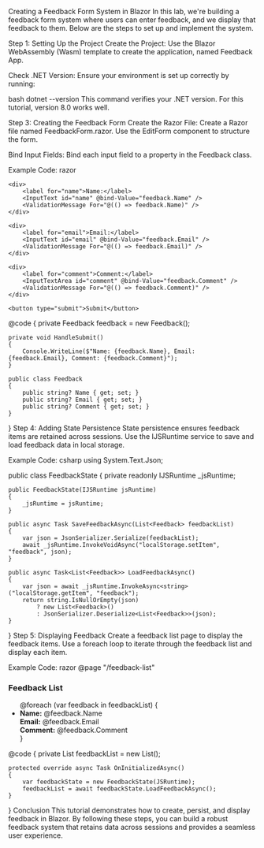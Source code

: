 Creating a Feedback Form System in Blazor
In this lab, we're building a feedback form system where users can enter feedback, and we display that feedback to them. Below are the steps to set up and implement the system.

Step 1: Setting Up the Project
Create the Project: Use the Blazor WebAssembly (Wasm) template to create the application, named Feedback App.

Check .NET Version: Ensure your environment is set up correctly by running:

bash
dotnet --version
This command verifies your .NET version. For this tutorial, version 8.0 works well.

Step 3: Creating the Feedback Form
Create the Razor File: Create a Razor file named FeedbackForm.razor. Use the EditForm component to structure the form.

Bind Input Fields: Bind each input field to a property in the Feedback class.

Example Code:
razor
<EditForm Model="@feedback" OnValidSubmit="@HandleSubmit">
    <DataAnnotationsValidator />
    <ValidationSummary />

    <div>
        <label for="name">Name:</label>
        <InputText id="name" @bind-Value="feedback.Name" />
        <ValidationMessage For="@(() => feedback.Name)" />
    </div>

    <div>
        <label for="email">Email:</label>
        <InputText id="email" @bind-Value="feedback.Email" />
        <ValidationMessage For="@(() => feedback.Email)" />
    </div>

    <div>
        <label for="comment">Comment:</label>
        <InputTextArea id="comment" @bind-Value="feedback.Comment" />
        <ValidationMessage For="@(() => feedback.Comment)" />
    </div>

    <button type="submit">Submit</button>
</EditForm>

@code {
    private Feedback feedback = new Feedback();

    private void HandleSubmit()
    {
        Console.WriteLine($"Name: {feedback.Name}, Email: {feedback.Email}, Comment: {feedback.Comment}");
    }

    public class Feedback
    {
        public string? Name { get; set; }
        public string? Email { get; set; }
        public string? Comment { get; set; }
    }
}
Step 4: Adding State Persistence
State persistence ensures feedback items are retained across sessions. Use the IJSRuntime service to save and load feedback data in local storage.

Example Code:
csharp
using System.Text.Json;

public class FeedbackState
{
    private readonly IJSRuntime _jsRuntime;

    public FeedbackState(IJSRuntime jsRuntime)
    {
        _jsRuntime = jsRuntime;
    }

    public async Task SaveFeedbackAsync(List<Feedback> feedbackList)
    {
        var json = JsonSerializer.Serialize(feedbackList);
        await _jsRuntime.InvokeVoidAsync("localStorage.setItem", "feedback", json);
    }

    public async Task<List<Feedback>> LoadFeedbackAsync()
    {
        var json = await _jsRuntime.InvokeAsync<string>("localStorage.getItem", "feedback");
        return string.IsNullOrEmpty(json) 
            ? new List<Feedback>() 
            : JsonSerializer.Deserialize<List<Feedback>>(json);
    }
}
Step 5: Displaying Feedback
Create a feedback list page to display the feedback items. Use a foreach loop to iterate through the feedback list and display each item.

Example Code:
razor
@page "/feedback-list"

<h3>Feedback List</h3>

<ul>
    @foreach (var feedback in feedbackList)
    {
        <li>
            <strong>Name:</strong> @feedback.Name <br />
            <strong>Email:</strong> @feedback.Email <br />
            <strong>Comment:</strong> @feedback.Comment
        </li>
    }
</ul>

@code {
    private List<Feedback> feedbackList = new List<Feedback>();

    protected override async Task OnInitializedAsync()
    {
        var feedbackState = new FeedbackState(JSRuntime);
        feedbackList = await feedbackState.LoadFeedbackAsync();
    }
}
Conclusion
This tutorial demonstrates how to create, persist, and display feedback in Blazor. By following these steps, you can build a robust feedback system that retains data across sessions and provides a seamless user experience.